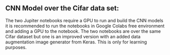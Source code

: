 ## CNN Model over the Cifar data set:

The two Jupiter notebooks require a GPU to run and build the CNN models it is recommended to run the notebooks in Google Colabs free environment and adding a GPU to the notebook. 
The two notebooks are over the same Cifar dataset but one is an improved version with an added data augmentation image generator from Keras.
This is only for learning purposes. 
